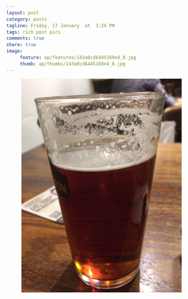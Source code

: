 ```yaml
---
layout: post
category: posts
tagline: Friday, 17 January  at  3:24 PM
tags: rich post pics
comments: true
share: true
image: 
     feature: ap/features/143a0cd6445169e4_0.jpg
     thumb: ap/thumbs/143a0cd6445169e4_0.jpg
---
```


<figure class="">
<a href = "/images/ap/standard/143a0cd6445169e4_0.jpg">
<img src="/images/ap/standard/143a0cd6445169e4_0.jpg">
</a></figure>